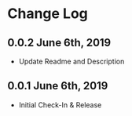 # Change Log

## 0.0.2 June 6th, 2019
* Update Readme and Description

## 0.0.1 June 6th, 2019
* Initial Check-In & Release